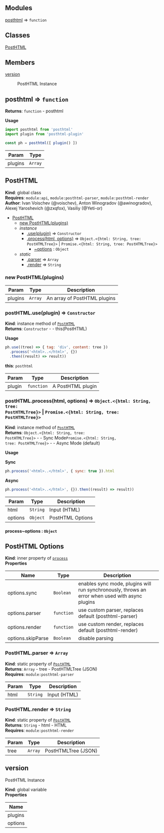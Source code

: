 ## Modules

<dl>
<dt><a href="#module_posthtml">posthtml</a> ⇒ <code>function</code></dt>
<dd></dd>
</dl>

## Classes

<dl>
<dt><a href="#PostHTML">PostHTML</a></dt>
<dd></dd>
</dl>

## Members

<dl>
<dt><a href="#version">version</a></dt>
<dd><p>PostHTML Instance</p>
</dd>
</dl>

<a name="module_posthtml"></a>

## posthtml ⇒ <code>function</code>
**Returns**: <code>function</code> - posthtml

**Usage**
```js
import posthtml from 'posthtml'
import plugin from 'posthtml-plugin'

const ph = posthtml([ plugin() ])
```  

| Param | Type |
| --- | --- |
| plugins | <code>Array</code> | 

<a name="PostHTML"></a>

## PostHTML
**Kind**: global class  
**Requires**: <code>module:api</code>, <code>module:posthtml-parser</code>, <code>module:posthtml-render</code>  
**Author**: Ivan Voischev (@voischev),
        Anton Winogradov (@awinogradov),
        Alexej Yaroshevich (@zxqfox),
        Vasiliy (@Yeti-or)  

* [PostHTML](#PostHTML)
    * [new PostHTML(plugins)](#new_PostHTML_new)
    * _instance_
        * [.use(plugin)](#PostHTML+use) ⇒ <code>Constructor</code>
        * [.process(html, options)](#PostHTML+process) ⇒ <code>Object.&lt;{html: String, tree: PostHTMLTree}&gt;</code> \| <code>Promise.&lt;{html: String, tree: PostHTMLTree}&gt;</code>
            * [~options](#PostHTML+process..options) : <code>Object</code>
    * _static_
        * [.parser](#PostHTML.parser) ⇒ <code>Array</code>
        * [.render](#PostHTML.render) ⇒ <code>String</code>

<a name="new_PostHTML_new"></a>

### new PostHTML(plugins)

| Param | Type | Description |
| --- | --- | --- |
| plugins | <code>Array</code> | An array of PostHTML plugins |

<a name="PostHTML+use"></a>

### postHTML.use(plugin) ⇒ <code>Constructor</code>
**Kind**: instance method of [<code>PostHTML</code>](#PostHTML)  
**Returns**: <code>Constructor</code> - - this(PostHTML)

**Usage**
```js
ph.use((tree) => { tag: 'div', content: tree })
  .process('<html>..</html>', {})
  .then((result) => result))
```  
**this**: <code>posthtml</code>  

| Param | Type | Description |
| --- | --- | --- |
| plugin | <code>function</code> | A PostHTML plugin |

<a name="PostHTML+process"></a>

### postHTML.process(html, options) ⇒ <code>Object.&lt;{html: String, tree: PostHTMLTree}&gt;</code> \| <code>Promise.&lt;{html: String, tree: PostHTMLTree}&gt;</code>
**Kind**: instance method of [<code>PostHTML</code>](#PostHTML)  
**Returns**: <code>Object.&lt;{html: String, tree: PostHTMLTree}&gt;</code> - - Sync Mode<code>Promise.&lt;{html: String, tree: PostHTMLTree}&gt;</code> - - Async Mode (default)

**Usage**

**Sync**
```js
ph.process('<html>..</html>', { sync: true }).html
```

**Async**
```js
ph.process('<html>..</html>', {}).then((result) => result))
```  

| Param | Type | Description |
| --- | --- | --- |
| html | <code>String</code> | Input (HTML) |
| options | <code>Object</code> | PostHTML Options |

<a name="PostHTML+process..options"></a>

#### process~options : <code>Object</code>
## PostHTML Options

**Kind**: inner property of [<code>process</code>](#PostHTML+process)  
**Properties**

| Name | Type | Description |
| --- | --- | --- |
| options.sync | <code>Boolean</code> | enables sync mode, plugins will run synchronously, throws an error when used with async plugins |
| options.parser | <code>function</code> | use custom parser, replaces default (posthtml-parser) |
| options.render | <code>function</code> | use custom render, replaces default (posthtml-render) |
| options.skipParse | <code>Boolean</code> | disable parsing |

<a name="PostHTML.parser"></a>

### PostHTML.parser ⇒ <code>Array</code>
**Kind**: static property of [<code>PostHTML</code>](#PostHTML)  
**Returns**: <code>Array</code> - tree - PostHTMLTree (JSON)  
**Requires**: <code>module:posthtml-parser</code>  

| Param | Type | Description |
| --- | --- | --- |
| html | <code>String</code> | Input (HTML) |

<a name="PostHTML.render"></a>

### PostHTML.render ⇒ <code>String</code>
**Kind**: static property of [<code>PostHTML</code>](#PostHTML)  
**Returns**: <code>String</code> - html - HTML  
**Requires**: <code>module:posthtml-render</code>  

| Param | Type | Description |
| --- | --- | --- |
| tree | <code>Array</code> | PostHTMLTree (JSON) |

<a name="version"></a>

## version
PostHTML Instance

**Kind**: global variable  
**Properties**

| Name |
| --- |
| plugins | 
| options | 

